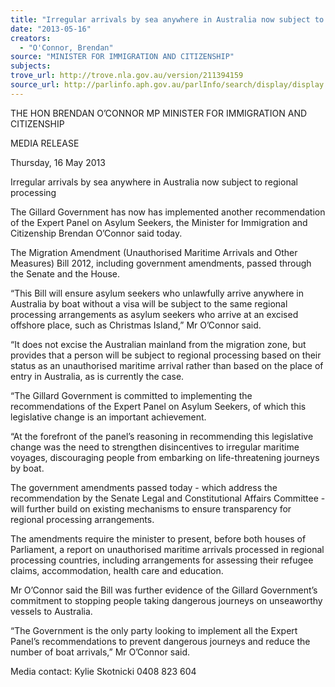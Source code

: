 ```yaml
---
title: "Irregular arrivals by sea anywhere in Australia now subject to regional processing"
date: "2013-05-16"
creators:
  - "O'Connor, Brendan"
source: "MINISTER FOR IMMIGRATION AND CITIZENSHIP"
subjects:
trove_url: http://trove.nla.gov.au/version/211394159
source_url: http://parlinfo.aph.gov.au/parlInfo/search/display/display.w3p;query=Id%3A%22media/pressrel/2497045%22
---
```


 THE HON BRENDAN O’CONNOR MP  MINISTER FOR IMMIGRATION AND CITIZENSHIP 

 MEDIA RELEASE 

 Thursday, 16 May 2013 

 Irregular arrivals by sea anywhere in Australia now subject to regional processing 

 The Gillard Government has now has implemented another recommendation of the Expert Panel on  Asylum Seekers, the Minister for Immigration and Citizenship Brendan O’Connor said today. 

 The Migration Amendment (Unauthorised Maritime Arrivals and Other Measures) Bill 2012,  including government amendments, passed through the Senate and the House. 

 “This Bill will ensure asylum seekers who unlawfully arrive anywhere in Australia by boat without a  visa will be subject to the same regional processing arrangements as asylum seekers who arrive at an  excised offshore place, such as Christmas Island,” Mr O’Connor said. 

 “It does not excise the Australian mainland from the migration zone, but provides that a person will  be subject to regional processing based on their status as an unauthorised maritime arrival rather  than based on the place of entry in Australia, as is currently the case. 

 “The Gillard Government is committed to implementing the recommendations of the Expert Panel  on Asylum Seekers, of which this legislative change is an important achievement. 

 “At the forefront of the panel’s reasoning in recommending this legislative change was the need to  strengthen disincentives to irregular maritime voyages, discouraging people from embarking on life-threatening journeys by boat. 

 The government amendments passed today - which address the recommendation by the Senate  Legal and Constitutional Affairs Committee - will further build on existing mechanisms to ensure  transparency for regional processing arrangements.   

 The amendments require the minister to present, before both houses of Parliament, a report on  unauthorised maritime arrivals processed in regional processing countries, including arrangements  for assessing their refugee claims, accommodation, health care and education.   

 Mr O’Connor said the Bill was further evidence of the Gillard Government’s commitment to stopping  people taking dangerous journeys on unseaworthy vessels to Australia. 

 “The Government is the only party looking to implement all the Expert Panel’s recommendations to  prevent dangerous journeys and reduce the number of boat arrivals,” Mr O’Connor said. 

 

 Media contact:                                  Kylie Skotnicki 0408 823 604 

 

